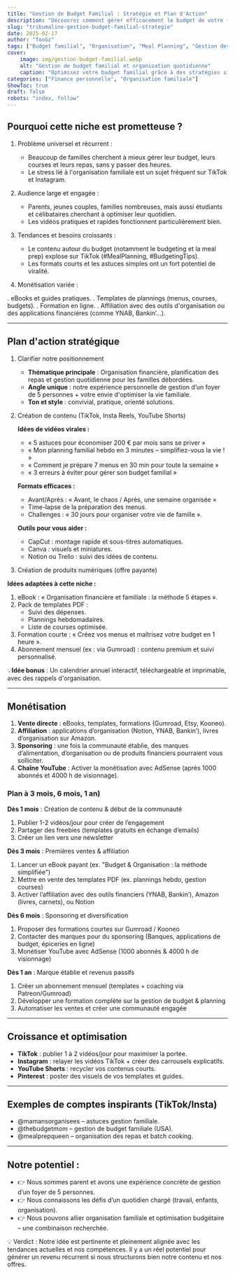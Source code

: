 ```yaml
---
title: "Gestion de Budget Familial : Stratégie et Plan d'Action"
description: "Découvrez comment gérer efficacement le budget de votre foyer grâce à des stratégies simples et pratiques. Astuces d'organisation financière, planification des repas et méthodes pour optimiser vos dépenses. Un guide complet pour simplifier votre quotidien tout en économisant."
slug: "tribumaline-gestion-budget-familial-strategie"
date: 2025-02-17
author: "TooGz"
tags: ["Budget familial", "Organisation", "Meal Planning", "Gestion des finances", "Astuces budget", "Parents débordés", "Planification repas", "Optimisation des dépenses", "Tribumaline"]
cover:
    image: img/gestion-budget-familial.webp
    alt: "Gestion de budget familial et organisation quotidienne"
    caption: "Optimisez votre budget familial grâce à des stratégies simples et efficaces"
categories: ["Finance personnelle", "Organisation familiale"]
ShowToc: true
draft: false
robots: "index, follow"
---
```



## Pourquoi cette niche est prometteuse ?

1. Problème universel et récurrent :
  
    - Beaucoup de familles cherchent à mieux gérer leur budget, leurs courses et leurs repas, sans y passer des heures.
    - Le stress lié à l'organisation familiale est un sujet fréquent sur TikTok et Instagram.

2. Audience large et engagée :

    - Parents, jeunes couples, familles nombreuses, mais aussi étudiants et célibataires cherchant à optimiser leur quotidien.
    - Les vidéos pratiques et rapides fonctionnent particulièrement bien.

3. Tendances et besoins croissants :

    - Le contenu autour du budget (notamment le budgeting et la meal prep) explose sur TikTok (#MealPlanning, #BudgetingTips).
    - Les formats courts et les astuces simples ont un fort potentiel de viralité.

4. Monétisation variée :

  . eBooks et guides pratiques.
  . Templates de plannings (menus, courses, budgets).
  . Formation en ligne.
  . Affiliation avec des outils d'organisation ou des applications financières (comme YNAB, Bankin’...).

---

## Plan d'action stratégique

1. Clarifier notre positionnement

    - **Thématique principale** : Organisation financière, planification des repas et gestion quotidienne pour les familles débordées.
    - **Angle unique** : notre expérience personnelle de gestion d’un foyer de 5 personnes + votre envie d'optimiser la vie familiale.
    - **Ton et style** : convivial, pratique, orienté solutions.

2. Création de contenu (TikTok, Insta Reels, YouTube Shorts)
  
    **Idées de vidéos virales :**
    - « 5 astuces pour économiser 200 € par mois sans se priver »
    - « Mon planning familial hebdo en 3 minutes – simplifiez-vous la vie ! »
    - « Comment je prépare 7 menus en 30 min pour toute la semaine »
    - « 3 erreurs à éviter pour gérer son budget familial »

    **Formats efficaces :**
    - Avant/Après : « Avant, le chaos / Après, une semaine organisée »
    - Time-lapse de la préparation des menus.
    - Challenges : « 30 jours pour organiser votre vie de famille ».

    **Outils pour vous aider :**
    - CapCut : montage rapide et sous-titres automatiques.
    - Canva : visuels et miniatures.
    - Notion ou Trello : suivi des idées de contenu.

3. Création de produits numériques (offre payante)

  **Idées adaptées à cette niche :**
  1. eBook : « Organisation financière et familiale : la méthode 5 étapes ».
  2. Pack de templates PDF :
      - Suivi des dépenses.
      - Plannings hebdomadaires.
      - Liste de courses optimisée.
  3. Formation courte : « Créez vos menus et maîtrisez votre budget en 1 heure ».
  4. Abonnement mensuel (ex : via Gumroad) : contenu premium et suivi personnalisé.

💡**Idée bonus** : Un calendrier annuel interactif, téléchargeable et imprimable, avec des rappels d'organisation.

---

## Monétisation

1. **Vente directe** : eBooks, templates, formations (Gumroad, Etsy, Kooneo).
2. **Affiliation** : applications d’organisation (Notion, YNAB, Bankin’), livres d’organisation sur Amazon.
3. **Sponsoring** : une fois la communauté établie, des marques d’alimentation, d’organisation ou de produits financiers pourraient vous solliciter.
4. **Chaîne YouTube** : Activer la monétisation avec AdSense (après 1000 abonnés et 4000 h de visionnage).


### Plan à 3 mois, 6 mois, 1 an)

**Dès 1 mois** : Création de contenu & début de la communauté

1. Publier 1-2 vidéos/jour pour créer de l’engagement
2. Partager des freebies (templates gratuits en échange d’emails)
3. Créer un lien vers une newsletter

**Dès 3 mois** : Premières ventes & affiliation

1. Lancer un eBook payant (ex. "Budget & Organisation : la méthode simplifiée")
2. Mettre en vente des templates PDF (ex. plannings hebdo, gestion courses)
3. Activer l’affiliation avec des outils financiers (YNAB, Bankin’), Amazon (livres, carnets), ou Notion

**Dès 6 mois** : Sponsoring et diversification

1. Proposer des formations courtes sur Gumroad / Kooneo
2. Contacter des marques pour du sponsoring (Banques, applications de budget, épiceries en ligne)
3. Monétiser YouTube avec AdSense (1000 abonnés & 4000 h de visionnage)

**Dès 1 an** : Marque établie et revenus passifs

1. Créer un abonnement mensuel (templates + coaching via Patreon/Gumroad)
2. Développer une formation complète sur la gestion de budget & planning
3. Automatiser les ventes et créer une communauté engagée

---

## Croissance et optimisation

- **TikTok** : publier 1 à 2 vidéos/jour pour maximiser la portée.
- **Instagram** : relayer les vidéos TikTok + créer des carrousels explicatifs.
- **YouTube Shorts** : recycler vos contenus courts.
- **Pinterest** : poster des visuels de vos templates et guides.

---

## Exemples de comptes inspirants (TikTok/Insta)

- @mamansorganisees – astuces gestion familiale.
- @thebudgetmom – gestion de budget familiale (USA).
- @mealprepqueen – organisation des repas et batch cooking.

---

## Notre potentiel :

- 👉 Nous sommes parent et avons une expérience concrète de gestion d’un foyer de 5 personnes.
- 👉 Nous connaissons les défis d’un quotidien chargé (travail, enfants, organisation).
- 👉 Nous pouvons allier organisation familiale et optimisation budgétaire – une combinaison recherchée.

💡 Verdict : Notre idée est pertinente et pleinement alignée avec les tendances actuelles et nos compétences. Il y a un réel potentiel pour générer un revenu récurrent si nous structurons bien notre contenu et nos offres.
